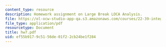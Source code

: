 ```yaml
---
content_type: resource
description: Homework assignment on Large Break LOCA Analysis.
file: https://ol-ocw-studio-app-qa.s3.amazonaws.com/courses/22-39-integration-of-reactor-design-operations-and-safety-fall-2006/ef55b9179c5156de01f22cb24be1f284_hw7.pdf
file_type: application/pdf
resourcetype: Document
title: hw7.pdf
uid: ef55b917-9c51-56de-01f2-2cb24be1f284
---
```

